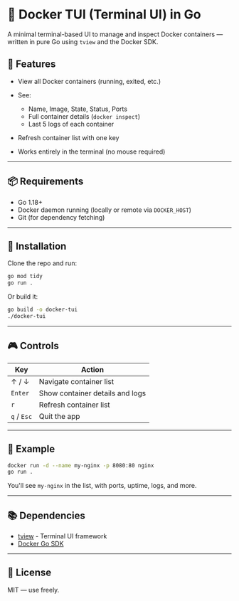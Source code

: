 # 🐳 Docker TUI (Terminal UI) in Go

A minimal terminal-based UI to manage and inspect Docker containers — written in pure Go using `tview` and the Docker SDK.

## 🚀 Features

* View all Docker containers (running, exited, etc.)
* See:

  * Name, Image, State, Status, Ports
  * Full container details (`docker inspect`)
  * Last 5 logs of each container
* Refresh container list with one key
* Works entirely in the terminal (no mouse required)

---

## 📦 Requirements

* Go 1.18+
* Docker daemon running (locally or remote via `DOCKER_HOST`)
* Git (for dependency fetching)

---

## 🔧 Installation

Clone the repo and run:

```bash
go mod tidy
go run .
```

Or build it:

```bash
go build -o docker-tui
./docker-tui
```

---

## 🎮 Controls

| Key         | Action                          |
| ----------- | ------------------------------- |
| ↑ / ↓       | Navigate container list         |
| `Enter`     | Show container details and logs |
| `r`         | Refresh container list          |
| `q` / `Esc` | Quit the app                    |

---

## 🧪 Example

```bash
docker run -d --name my-nginx -p 8080:80 nginx
go run .
```

You'll see `my-nginx` in the list, with ports, uptime, logs, and more.

---

## 📚 Dependencies

* [tview](https://github.com/rivo/tview) - Terminal UI framework
* [Docker Go SDK](https://github.com/moby/moby/tree/master/client)

---

## 📝 License

MIT — use freely.

